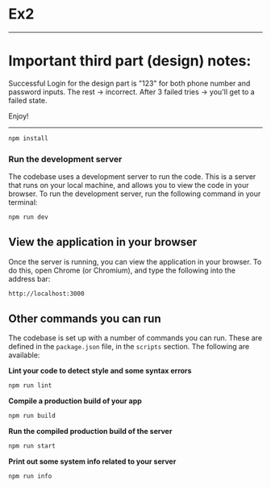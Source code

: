 # Ex2

---

# Important third part (design) notes:

Successful Login for the design part is "123" for both phone number and password inputs.
The rest -> incorrect.
After 3 failed tries -> you'll get to a failed state.

Enjoy!

---

```bash
npm install
```

### Run the development server

The codebase uses a development server to run the code. This is a server that
runs on your local machine, and allows you to view the code in your browser. To
run the development server, run the following command in your terminal:

```bash
npm run dev
```

## View the application in your browser

Once the server is running, you can view the application in your browser. To do
this, open Chrome (or Chromium), and type the following into the address bar:

```bash
http://localhost:3000
```

## Other commands you can run

The codebase is set up with a number of commands you can run. These are defined
in the `package.json` file, in the `scripts` section. The following are
available:

**Lint your code to detect style and some syntax errors**

```bash
npm run lint
```

**Compile a production build of your app**

```bash
npm run build
```

**Run the compiled production build of the server**

```bash
npm run start
```

**Print out some system info related to your server**

```bash
npm run info
```
